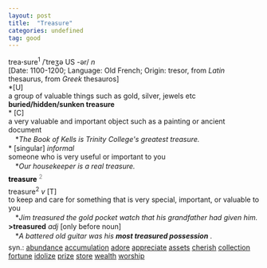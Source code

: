 ```yaml
---
layout: post
title:  "Treasure"
categories: undefined
tag: good
---
```

<DIV style="MARGIN: 0px 0px 5px">trea<B>·</B>sure<SUP>1</SUP> /ˈtreʒə US -ər/ <I>n</I> <BR>[Date: 1100-1200; Language: Old French; Origin: tresor, from <I>Latin</I> thesaurus, from <I>Greek</I> thesauros]<BR>*[U] <BR>a group of valuable things such as gold, silver, jewels etc<BR><B>buried/hidden/sunken treasure</B><BR>* [C] <BR>a very valuable and important object such as a painting or ancient document<BR>　*<I>The Book of Kells is Trinity College's greatest treasure.</I><BR>* [singular] <I>informal</I> <BR>someone who is very useful or important to you<BR>　*<I>Our housekeeper is a real treasure.</I></DIV></DIV></DIV>
<DIV style="COLOR: #808080; MARGIN: 0px 0px 5px; LINE-HEIGHT: normal"><SPAN style="FONT-SIZE: 10.5pt; COLOR: #000000; LINE-HEIGHT: normal"><B>treasure</B></SPAN> <SUP style="FONT-SIZE: 83%; LINE-HEIGHT: normal">2</SUP> </DIV>
<DIV style="MARGIN: 0px 0px 5px">treasure<SUP>2</SUP> <I>v</I> [T] <BR>to keep and care for something that is very special, important, or valuable to you<BR>　*<I>Jim treasured the gold pocket watch that his grandfather had given him.</I><BR><B>&gt;treasured</B> <I>adj</I> [only before noun] <BR>　*<I>A battered old guitar was his <B>most treasured possession</B> .</I></DIV>
<DIV style="MARGIN: 0px 0px 5px">
<DIV style="MARGIN: 4px 0px">syn.: <A href="{{ site.baseurl }}/abundance"><U>abundance</U></A> <A href="{{ site.baseurl }}/accumulation"><U>accumulation</U></A> <A href="{{ site.baseurl }}/adore"><U>adore</U></A> <A href="{{ site.baseurl }}/appreciate"><U>appreciate</U></A> <A href="{{ site.baseurl }}/assets"><U>assets</U></A> <A href="{{ site.baseurl }}/cherish"><U>cherish</U></A> <A href="{{ site.baseurl }}/collection"><U>collection</U></A> <A href="{{ site.baseurl }}/fortune"><U>fortune</U></A> <A href="{{ site.baseurl }}/idolize"><U>idolize</U></A> <A href="{{ site.baseurl }}/prize"><U>prize</U></A> <A href="{{ site.baseurl }}/store"><U>store</U></A> <A href="{{ site.baseurl }}/wealth"><U>wealth</U></A> <A href="{{ site.baseurl }}/worship"><U>worship</U></A></DIV></DIV>
